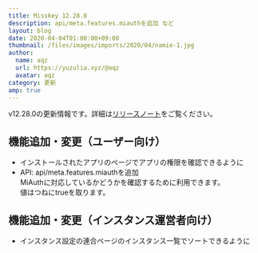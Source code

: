 ```yaml
---
title: Misskey 12.28.0
description: api/meta.features.miauthを追加 など
layout: blog
date: 2020-04-04T01:00:00+09:00
thumbnail: /files/images/imports/2020/04/namie-1.jpg
author:
  name: aqz
  url: https://yuzulia.xyz/@aqz
  avatar: aqz
category: 更新
amp: true
---
```

v12.28.0の更新情報です。詳細は[リリースノート](https://github.com/syuilo/misskey/blob/develop/CHANGELOG.md#12280-2020329)をご覧ください。

## 機能追加・変更（ユーザー向け）
- インストールされたアプリのページでアプリの権限を確認できるように
- API: api/meta.features.miauthを追加  
  MiAuthに対応しているかどうかを確認するために利用できます。  
  値はつねにtrueを取ります。

## 機能追加・変更（インスタンス運営者向け）
- インスタンス設定の連合ページのインスタンス一覧でソートできるように 

